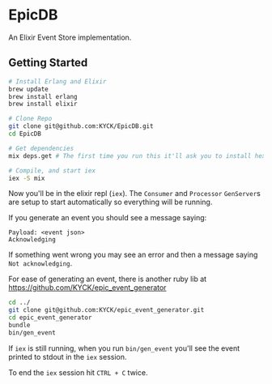 # EpicDB

An Elixir Event Store implementation.

## Getting Started

```bash
# Install Erlang and Elixir
brew update
brew install erlang
brew install elixir

# Clone Repo
git clone git@github.com:KYCK/EpicDB.git
cd EpicDB

# Get dependencies
mix deps.get # The first time you run this it'll ask you to install hex. Say yes.

# Compile, and start iex
iex -S mix
```

Now you'll be in the elixir repl (`iex`). The `Consumer` and `Processor` `GenServer`s are setup to start automatically so everything will be running.

If you generate an event you should see a message saying:

```
Payload: <event json>
Acknowledging
```

If something went wrong you may see an error and then a message saying `Not acknowledging`.

For ease of generating an event, there is another ruby lib at https://github.com/KYCK/epic_event_generator

```bash
cd ../
git clone git@github.com:KYCK/epic_event_generator.git
cd epic_event_generator
bundle
bin/gen_event
```

If `iex` is still running, when you run `bin/gen_event` you'll see the event printed to stdout in the `iex` session.

To end the `iex` session hit `CTRL + C` twice.
